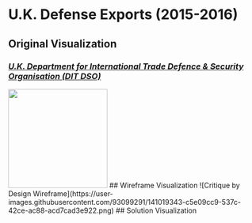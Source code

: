 # U.K. Defense Exports (2015-2016)
## Original Visualization
### *[U.K. Department for International Trade Defence & Security Organisation (DIT DSO)](https://assets.publishing.service.gov.uk/government/uploads/system/uploads/attachment_data/file/631343/UK_defence_and_security_export_statistics_2016_Final_Version.pdf)*
<img src="https://user-images.githubusercontent.com/93099291/141019156-0bb9ecea-bbf9-4816-adef-0d16deebef79.png" width="200" />
## Wireframe Visualization
![Critique by Design Wireframe](https://user-images.githubusercontent.com/93099291/141019343-c5e09cc9-537c-42ce-ac88-acd7cad3e922.png)
## Solution Visualization
<div class="flourish-embed flourish-chart" data-src="visualisation/7753690"><script src="https://public.flourish.studio/resources/embed.js"></script></div>
